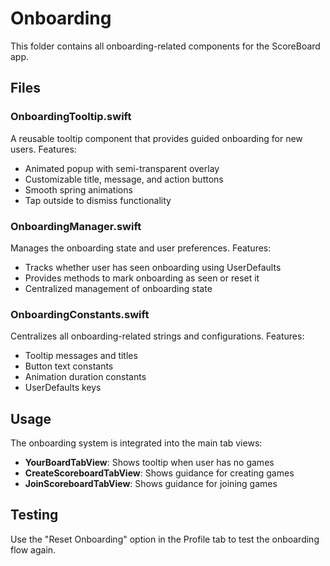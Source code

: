 # Onboarding

This folder contains all onboarding-related components for the ScoreBoard app.

## Files

### OnboardingTooltip.swift
A reusable tooltip component that provides guided onboarding for new users. Features:
- Animated popup with semi-transparent overlay
- Customizable title, message, and action buttons
- Smooth spring animations
- Tap outside to dismiss functionality

### OnboardingManager.swift
Manages the onboarding state and user preferences. Features:
- Tracks whether user has seen onboarding using UserDefaults
- Provides methods to mark onboarding as seen or reset it
- Centralized management of onboarding state

### OnboardingConstants.swift
Centralizes all onboarding-related strings and configurations. Features:
- Tooltip messages and titles
- Button text constants
- Animation duration constants
- UserDefaults keys

## Usage

The onboarding system is integrated into the main tab views:
- **YourBoardTabView**: Shows tooltip when user has no games
- **CreateScoreboardTabView**: Shows guidance for creating games
- **JoinScoreboardTabView**: Shows guidance for joining games

## Testing

Use the "Reset Onboarding" option in the Profile tab to test the onboarding flow again.
